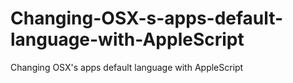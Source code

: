 Changing-OSX-s-apps-default-language-with-AppleScript
=====================================================

Changing OSX's apps default language with AppleScript
